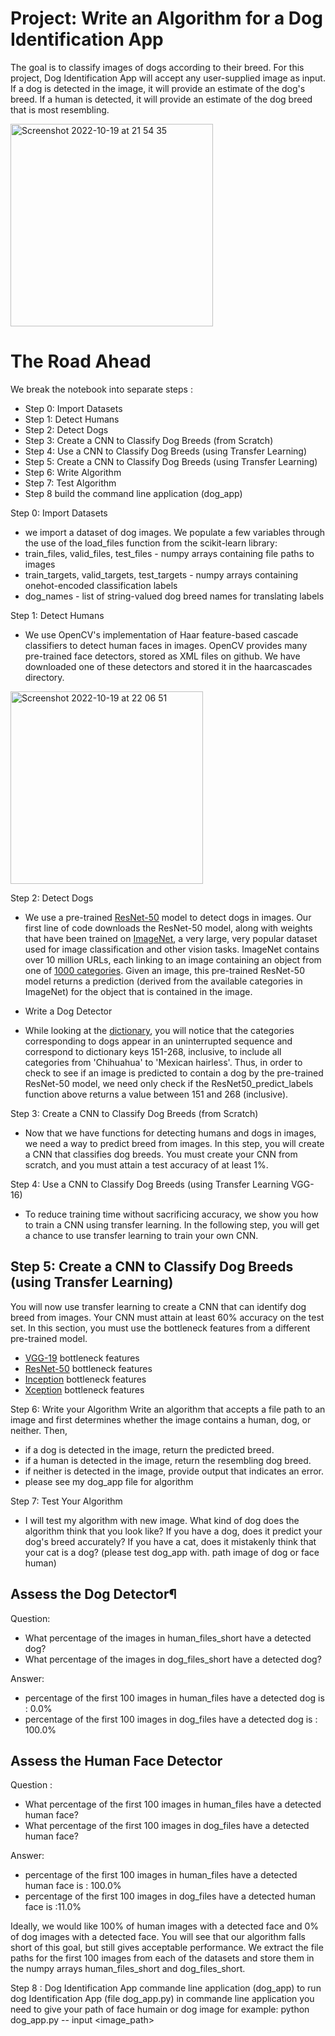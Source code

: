 # Project: Write an Algorithm for a Dog Identification App
The goal is to classify images of dogs according to their breed. For this project, Dog Identification App will accept any user-supplied image as input. If a dog is detected in the image, it will provide an estimate of the dog's breed. If a human is detected, it will provide an estimate of the dog breed that is most resembling.

<img width="324" alt="Screenshot 2022-10-19 at 21 54 35" src="https://user-images.githubusercontent.com/74813723/196792982-4bc400dd-3e21-4075-93d9-e7af21c6476c.png">

# The Road Ahead
We break the notebook into separate steps :
- Step 0: Import Datasets
- Step 1: Detect Humans
- Step 2: Detect Dogs
- Step 3: Create a CNN to Classify Dog Breeds (from Scratch)
- Step 4: Use a CNN to Classify Dog Breeds (using Transfer Learning)
- Step 5: Create a CNN to Classify Dog Breeds (using Transfer Learning)
- Step 6: Write Algorithm
- Step 7: Test Algorithm
- Step 8 build the command line application (dog_app)

Step 0: Import Datasets
- we import a dataset of dog images. We populate a few variables through the use of the load_files function from the scikit-learn library:
- train_files, valid_files, test_files - numpy arrays containing file paths to images
- train_targets, valid_targets, test_targets - numpy arrays containing onehot-encoded classification labels
- dog_names - list of string-valued dog breed names for translating labels

Step 1: Detect Humans
- We use OpenCV's implementation of Haar feature-based cascade classifiers to detect human faces in images. OpenCV provides many pre-trained face detectors, stored as XML files on github. We have downloaded one of these detectors and stored it in the haarcascades directory.
<img width="308" alt="Screenshot 2022-10-19 at 22 06 51" src="https://user-images.githubusercontent.com/74813723/196794424-eb061a52-d707-4204-925a-ec965dec87ee.png">

<a id='step2'></a>
Step 2: Detect Dogs

- We use a pre-trained [ResNet-50](http://ethereon.github.io/netscope/#/gist/db945b393d40bfa26006) model to detect dogs in images.  Our first line of code downloads the ResNet-50 model, along with weights that have been trained on [ImageNet](http://www.image-net.org/), a very large, very popular dataset used for image classification and other vision tasks.  ImageNet contains over 10 million URLs, each linking to an image containing an object from one of [1000 categories](https://gist.github.com/yrevar/942d3a0ac09ec9e5eb3a).  Given an image, this pre-trained ResNet-50 model returns a prediction (derived from the available categories in ImageNet) for the object that is contained in the image.

- Write a Dog Detector
- While looking at the <a href="https://gist.github.com/yrevar/942d3a0ac09ec9e5eb3a">dictionary</a>, you will notice that the categories corresponding to dogs appear in an uninterrupted sequence and correspond to dictionary keys 151-268, inclusive, to include all categories from 'Chihuahua' to 'Mexican hairless'. Thus, in order to check to see if an image is predicted to contain a dog by the pre-trained ResNet-50 model, we need only check if the ResNet50_predict_labels function above returns a value between 151 and 268 (inclusive).

Step 3: Create a CNN to Classify Dog Breeds (from Scratch)
- Now that we have functions for detecting humans and dogs in images, we need a way to predict breed from images. In this step, you will create a CNN that classifies dog breeds. You must create your CNN from scratch, and you must attain a test accuracy of at least 1%.

<a id='step4'></a>
Step 4: Use a CNN to Classify Dog Breeds (using Transfer Learning VGG-16)
- To reduce training time without sacrificing accuracy, we show you how to train a CNN using transfer learning. In the following step, you will get a chance to use transfer learning to train your own CNN.

<a id='step5'></a>
## Step 5: Create a CNN to Classify Dog Breeds (using Transfer Learning)

You will now use transfer learning to create a CNN that can identify dog breed from images.  Your CNN must attain at least 60% accuracy on the test set.  In this section, you must use the bottleneck features from a different pre-trained model.
- [VGG-19](https://s3-us-west-1.amazonaws.com/udacity-aind/dog-project/DogVGG19Data.npz) bottleneck features
- [ResNet-50](https://s3-us-west-1.amazonaws.com/udacity-aind/dog-project/DogResnet50Data.npz) bottleneck features
- [Inception](https://s3-us-west-1.amazonaws.com/udacity-aind/dog-project/DogInceptionV3Data.npz) bottleneck features
- [Xception](https://s3-us-west-1.amazonaws.com/udacity-aind/dog-project/DogXceptionData.npz) bottleneck features

Step 6: Write your Algorithm
Write an algorithm that accepts a file path to an image and first determines whether the image contains a human, dog, or neither. Then,

- if a dog is detected in the image, return the predicted breed.
- if a human is detected in the image, return the resembling dog breed.
- if neither is detected in the image, provide output that indicates an error.
-  please see my dog_app file for algorithm

Step 7: Test Your Algorithm
- I will test my algorithm with new image. What kind of dog does the algorithm think that you look like? If you have a dog, does it predict your dog's breed accurately? If you have a cat, does it mistakenly think that your cat is a dog? (please test dog_app with. path image of dog or face human)

## Assess the Dog Detector¶
Question: 

- What percentage of the images in human_files_short have a detected dog?
- What percentage of the images in dog_files_short have a detected dog?

Answer:
- percentage of the first 100 images in human_files have a detected dog is : 0.0%
- percentage of the first 100 images in dog_files have a detected dog is : 100.0%

## Assess the Human Face Detector
Question : 

- What percentage of the first 100 images in human_files have a detected human face?
- What percentage of the first 100 images in dog_files have a detected human face?

Answer:
- percentage of the first 100 images in human_files have a detected human face is : 100.0%
- percentage of the first 100 images in dog_files have a detected human face is :11.0%

Ideally, we would like 100% of human images with a detected face and 0% of dog images with a detected face. You will see that our algorithm falls short of this goal, but still gives acceptable performance. We extract the file paths for the first 100 images from each of the datasets and store them in the numpy arrays human_files_short and dog_files_short.

Step 8 : Dog Identification App commande line application (dog_app)
 to run dog Identification App (file dog_app.py) in commande line application you need to give your path of face humain or dog image for example:
 python dog_app.py -- input <image_path>
 
